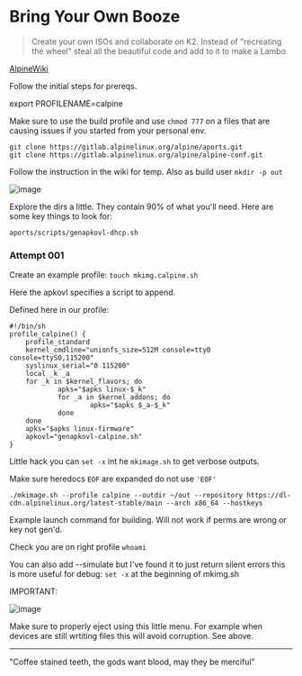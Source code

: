 # Bring Your Own Booze
> Create your own ISOs and collaborate on K2. Instead of "recreating the wheel" steal all the beautiful code and add to it to make a Lambo. 

[AlpineWiki](https://wiki.alpinelinux.org/wiki/How_to_make_a_custom_ISO_image_with_mkimage)

Follow the initial steps for prereqs. 

export PROFILENAME=calpine

Make sure to use the build profile and use `chmod 777` on a files that are causing issues if you started from your personal env.

```
git clone https://gitlab.alpinelinux.org/alpine/aports.git
git clone https://gitlab.alpinelinux.org/alpine/alpine-conf.git
```

Follow the instruction in the wiki for temp.
Also as build user `mkdir -p out`

![image](https://github.com/user-attachments/assets/2ba8cf03-bda6-4289-b6b9-c389957844d2)

Explore the dirs a little. They contain 90% of what you'll need. 
Here are some key things to look for:
```
aports/scripts/genapkovl-dhcp.sh
```

### Attempt 001 
Create an example profile:
`touch mkimg.calpine.sh`

Here the apkovl specifies a script to append. 

Defined here in our profile:

```
#!/bin/sh
profile_calpine() {
    profile_standard
    kernel_cmdline="unionfs_size=512M console=tty0 console=ttyS0,115200"
    syslinux_serial="0 115200"
    local _k _a
    for _k in $kernel_flavors; do
            apks="$apks linux-$_k"
            for _a in $kernel_addons; do
                    apks="$apks $_a-$_k"
            done
    done
    apks="$apks linux-firmware"
    apkovl="genapkovl-calpine.sh"
}
```

Little hack you can `set -x` int he `mkimage.sh` to get verbose outputs. 

Make sure heredocs `EOF` are expanded do not use `'EOF'`

```
./mkimage.sh --profile calpine --outdir ~/out --repository https://dl-cdn.alpinelinux.org/latest-stable/main --arch x86_64 --hostkeys
```

Example launch command for building. Will not work if perms are wrong or key not gen'd.

Check you are on right profile `whoami`

You can also add --simulate but I've found it to just return silent errors this is more useful for debug: `set -x` at the beginning of mkimg.sh                                                                                                                                                                                                                                                                                                                                                                                                                                                                                                                                                                             

IMPORTANT:

![image](https://github.com/user-attachments/assets/8f1480fa-a5af-4431-9e5e-011157f92061)

Make sure to properly eject using this little menu. For example when devices are still wrtiting files this will avoid corruption. See above.

---

"Coffee stained teeth, the gods want blood, may they be merciful" 
